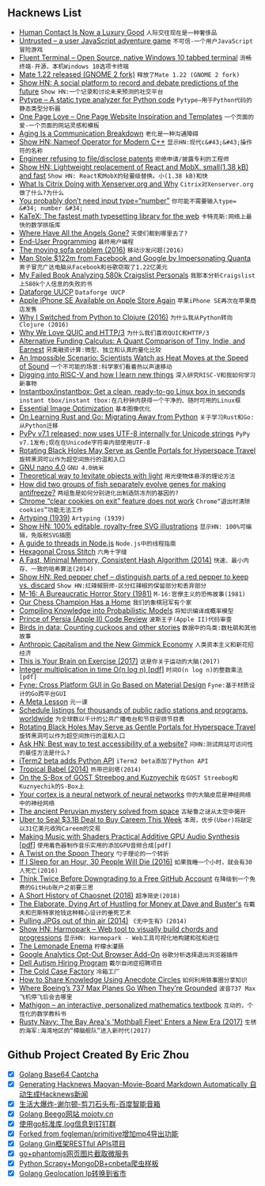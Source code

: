 ## Hacknews List


- [Human Contact Is Now a Luxury Good](https://www.nytimes.com/2019/03/23/sunday-review/human-contact-luxury-screens.html)  `人际交往现在是一种奢侈品`
- [Untrusted – a user JavaScript adventure game](https://alexnisnevich.github.io/untrusted/)  `不可信-一个用户JavaScript冒险游戏`
- [Fluent Terminal – Open Source, native Windows 10 tabbed terminal](https://github.com/felixse/FluentTerminal)  `流畅终端-开源，本机Windows 10选项卡终端`
- [Mate 1.22 released (GNOME 2 fork)](https://mate-desktop.org/it/blog/2019-03-18-mate-1-22-released/)  `释放了Mate 1.22 (GNOME 2 fork)`
- [Show HN: A social platform to record and debate predictions of the future](https://www.predibly.com/)  `Show HN:一个记录和讨论未来预测的社交平台`
- [Pytype – A static type analyzer for Python code](https://github.com/google/pytype)  `Pytype—用于Python代码的静态类型分析器`
- [One Page Love – One Page Website Inspiration and Templates](https://onepagelove.com/)  `一个页面的爱-一个页面的网站灵感和模板`
- [Aging Is a Communication Breakdown](http://nautil.us/issue/70/variables/aging-is-a-communication-breakdown)  `老化是一种沟通障碍`
- [Show HN: Nameof Operator for Modern C&#43;&#43;](https://github.com/Neargye/nameof)  `显示HN:现代c&#43;&#43;操作符的名称`
- [Engineer refusing to file/disclose patents](https://workplace.stackexchange.com/questions/132387/engineer-refusing-to-file-disclose-patents)  `拒绝申请/披露专利的工程师`
- [Show HN: Lightweight replacement of React and MobX. small(1.38 kB) and fast](https://github.com/PxyUp/FastDom)  `Show HN: React和MobX的轻量级替换。小(1.38 kB)和快`
- [What Is Citrix Doing with Xenserver.org and Why](https://xenserver.org/blog/entry/what-is-citrix-doing-with-xenserver-org.html)  `Citrix对Xenserver.org做了什么?为什么`
- [You probably don’t need input type=“number”](http://bradfrost.com/blog/post/you-probably-dont-need-input-typenumber/)  `你可能不需要输入type= &#34; number &#34;`
- [KaTeX: The fastest math typesetting library for the web](https://katex.org/)  `卡特克斯:网络上最快的数学排版库`
- [Where Have All the Angels Gone?](https://tomtunguz.com/where-have-all-the-angels-gone/)  `天使们都到哪里去了?`
- [End-User Programming](https://www.inkandswitch.com/end-user-programming.html)  `最终用户编程`
- [The moving sofa problem (2016)](https://www.math.ucdavis.edu/~romik/movingsofa/)  `移动沙发问题(2016)`
- [Man Stole $122m from Facebook and Google by Impersonating Quanta](https://boingboing.net/2019/03/24/evaldas-rimasauskas.html)  `男子冒充广达电脑从Facebook和谷歌窃取了1.22亿美元`
- [My Failed Book Analyzing 580k Craigslist Personals](https://joecmarshall.com/posts/my-failed-book-about-craigslist-personals/)  `我那本分析Craigslist上580k个人信息的失败的书`
- [Dataforge UUCP](https://uucp.dataforge.tk/)  `Dataforge UUCP`
- [Apple iPhone SE Available on Apple Store Again](https://www.apple.com/shop/refurbished/clearance)  `苹果iPhone SE再次在苹果商店发售`
- [Why I Switched from Python to Clojure (2016)](https://www.bradcypert.com/why-i-switched-from-python-to-clojure/)  `为什么我从Python转向Clojure (2016)`
- [Why We Love QUIC and HTTP/3](https://www.fastly.com/blog/why-fastly-loves-quic-http3)  `为什么我们喜欢QUIC和HTTP/3`
- [Alternative Funding Calculus: A Quant Comparison of Tiny, Indie, and Earnest](https://medium.com/swlh/alternative-funding-calculus-a-quant-comparison-of-tiny-indie-and-earnest-8d61d35d5ad5)  `另类融资计算:微型、独立和认真的量化比较`
- [An Impossible Scenario: Scientists Watch as Heat Moves at the Speed of Sound](https://www.scientificamerican.com/article/scientists-watch-as-heat-moves-at-the-speed-of-sound/)  `一个不可能的场景:科学家们看着热以声速移动`
- [Digging into RISC-V and how I learn new things](https://blog.jessfraz.com/post/digging-into-risc-v-and-how-i-learn-new-things/)  `深入研究RISC-V和我如何学习新事物`
- [Instantbox/instantbox: Get a clean, ready-to-go Linux box in seconds](https://github.com/instantbox/instantbox)  `instant tbox/instant tbox:在几秒钟内获得一个干净的、随时可用的Linux框`
- [Essential Image Optimization](https://images.guide/)  `基本图像优化`
- [On Learning Rust and Go: Migrating Away from Python](https://blog.liw.fi/posts/2019/03/24/on_learning_rust_and_go_migrating_away_from_python/)  `关于学习Rust和Go:从Python迁移`
- [PyPy v7.1 released; now uses UTF-8 internally for Unicode strings](https://morepypy.blogspot.com/2019/03/pypy-v71-released-now-uses-utf-8.html)  `PyPy v7.1发布;现在在Unicode字符串内部使用UTF-8`
- [Rotating Black Holes May Serve as Gentle Portals for Hyperspace Travel](https://theconversation.com/rotating-black-holes-may-serve-as-gentle-portals-for-hyperspace-travel-107062)  `旋转黑洞可以作为超空间旅行的温和入口`
- [GNU nano 4.0](https://www.nano-editor.org/news.php)  `GNU 4.0纳米`
- [Theoretical way to levitate objects with light](https://www.caltech.edu/about/news/levitating-objects-light)  `用光使物体悬浮的理论方法`
- [How did two groups of fish separately evolve genes for making antifreeze?](https://www.theatlantic.com/science/archive/2019/03/how-fish-evolved-antifreeze-junk/585226/)  `两组鱼是如何分别进化出制造防冻剂的基因的?`
- [Chrome “clear cookies on exit” feature does not work](https://superuser.com/questions/1298062/chrome-clear-cookies-on-exit-feature-does-not-work)  `Chrome“退出时清除cookies”功能无法工作`
- [Artyping (1939)](https://archive.org/details/Artyping)  `Artyping (1939)`
- [Show HN: 100% editable, royalty-free SVG illustrations](https://gallery.manypixels.co)  `显示HN: 100%可编辑，免版税SVG插图`
- [A guide to threads in Node.js](https://blog.logrocket.com/a-complete-guide-to-threads-in-node-js-4fa3898fe74f)  `Node.js中的线程指南`
- [Hexagonal Cross Stitch](http://isohedral.ca/hexagonal-cross-stitch/)  `六角十字缝`
- [A Fast, Minimal Memory, Consistent Hash Algorithm (2014)](https://arxiv.org/abs/1406.2294)  `快速、最小内存、一致的哈希算法(2014)`
- [Show HN: Red pepper chef – distinguish parts of a red pepper to keep vs. discard](https://medium.com/@anthony_sarkis/red-pepper-chef-from-new-training-data-to-deployed-system-in-a-few-lines-of-code-8d25b77fe447)  `Show HN:红辣椒厨师-区分红辣椒的保留部分和丢弃部分`
- [M-16: A Bureaucratic Horror Story (1981)](https://www.theatlantic.com/magazine/archive/1981/06/m-16-a-bureaucratic-horror-story/545153/)  `M-16:官僚主义的恐怖故事(1981)`
- [Our Chess Champion Has a Home](https://www.nytimes.com/2019/03/23/opinion/sunday/homeless-chess-champion-tani.html)  `我们的象棋冠军有个家`
- [Compiling Knowledge into Probabilistic Models](http://willcrichton.net/notes/compiling-knowledge-probability/)  `将知识编译成概率模型`
- [Prince of Persia (Apple II) Code Review](http://fabiensanglard.net/prince_of_persia/index.php)  `波斯王子(Apple II)代码审查`
- [Birds in data: Counting cuckoos and other stories](https://factordaily.com/birds-in-data-counting-cuckoos-and-other-stories/)  `数据中的鸟类:数杜鹃和其他故事`
- [Anthropic Capitalism and the New Gimmick Economy](https://www.edge.org/response-detail/26756)  `人类资本主义和新花招经济`
- [This is Your Brain on Exercise (2017)](https://www.outsideonline.com/2186146/your-brain-exercise)  `这是你关于运动的大脑(2017)`
- [Integer multiplication in time O(n log n) [pdf]](https://hal.archives-ouvertes.fr/hal-02070778/document)  `时间O(n log n)的整数乘法[pdf]`
- [Fyne: Cross Platform GUI in Go Based on Material Design](https://github.com/fyne-io/fyne)  `Fyne:基于材质设计的Go跨平台GUI`
- [A Meta Lesson](http://andy.kitchen/a-meta-lesson.html)  `元一课`
- [Schedule listings for thousands of public radio stations and programs, worldwide](http://www.publicradiofan.com/)  `为全球数以千计的公共广播电台和节目安排节目表`
- [Rotating Black Holes May Serve as Gentle Portals for Hyperspace Travel](https://daily.jstor.org/rotating-black-holes-may-serve-as-gentle-portals-for-hyperspace-travel/)  `旋转黑洞可以作为超空间旅行的温和入口`
- [Ask HN: Best way to test accessibility of a website?](item?id=19473737)  `问HN:测试网站可访问性的最佳方法是什么?`
- [iTerm2 beta adds Python API](https://iterm2.com/python-api/)  `iTerm2 beta添加了Python API`
- [Tropical Babel (2014)](https://failedarchitecture.com/tropical-babel/)  `热带巴别塔(2014)`
- [On the S-Box of GOST Streebog and Kuznyechik](https://who.paris.inria.fr/Leo.Perrin/pi.html)  `在GOST Streebog和Kuznyechik的S-Box上`
- [Your cortex is a neural network of neural networks](https://medium.com/the-spike/your-cortex-contains-17-billion-computers-9034e42d34f2)  `你的大脑皮层是神经网络中的神经网络`
- [The ancient Peruvian mystery solved from space](http://www.bbc.com/future/story/20160408-the-ancient-peruvian-mystery-solved-from-space)  `古秘鲁之谜从太空中揭开`
- [Uber to Seal $3.1B Deal to Buy Careem This Week](https://www.bloomberg.com/news/articles/2019-03-24/uber-is-said-to-seal-3-1-billion-deal-to-buy-careem-this-week)  `本周，优步(Uber)将敲定以31亿美元收购Careem的交易`
- [Making Music with Shaders Practical Additive GPU Audio Synthesis [pdf]](http://www.graffathon.fi/2016/presentations/additive_slides.pdf)  `使用着色器制作音乐实用的添加GPU音频合成[pdf]`
- [A Twist on the Spoon Theory](https://streetlifesolutions.blogspot.com/2019/03/a-twist-on-spoon-theory.html)  `勺子理论的一个转折`
- [If I Sleep for an Hour, 30 People Will Die (2016)](https://www.nytimes.com/2016/10/02/opinion/sunday/if-i-sleep-for-an-hour-30-people-will-die.html)  `如果我睡一个小时，就会有30人死亡(2016)`
- [Think Twice Before Downgrading to a Free GitHub Account](http://blog.jaredsinclair.com/post/183676881105/think-twice-before-downgrading-to-a-free-github)  `在降级到一个免费的GitHub账户之前要三思`
- [A Short History of Chaosnet (2018)](https://twobithistory.org/2018/09/30/chaosnet.html)  `超净简史(2018)`
- [The Elaborate, Dying Art of Hustling for Money at Dave and Buster&#39;s](https://www.vice.com/en_us/article/pan43y/the-elaborate-dying-art-of-hustling-for-money-at-dave-and-busters-arcades)  `在戴夫和巴斯特家抢钱这种精心设计的垂死艺术`
- [Pulling JPGs out of thin air (2014)](http://lcamtuf.blogspot.com/2014/11/pulling-jpegs-out-of-thin-air.html)  `《无中生有》(2014)`
- [Show HN: Harmopark – Web tool to visually build chords and progressions](https://www.harmopark.app/)  `显示HN: Harmopark - Web工具可视化地构建和弦和进位`
- [The Lemonade Enema](http://www.thomas-morris.uk/the-lemonade-enema/)  `柠檬水灌肠`
- [Google Analytics Opt-Out Browser Add-On](https://tools.google.com/dlpage/gaoptout)  `谷歌分析选择退出浏览器插件`
- [Dell Autism Hiring Program](https://jobs.dell.com/neurodiversity)  `戴尔自闭症招聘项目`
- [The Cold Case Factory](https://www.topic.com/the-cold-case-factory)  `冷箱工厂`
- [How to Share Knowledge Using Anecdote Circles](http://cognitive-edge.com/methods/anecdote-circles/)  `如何利用轶事圈分享知识`
- [Where Boeing’s 737 Max Planes Go When They’re Grounded](https://www.bloomberg.com/graphics/2019-boeing-737-max-map-where-planes-went-after-grounded/)  `波音737 Max飞机停飞后会去哪里`
- [Mathigon – an interactive, personalized mathematics textbook](https://mathigon.org/)  `互动的，个性化的数学教科书`
- [Rusty Navy: The Bay Area&#39;s &#39;Mothball Fleet&#39; Enters a New Era (2017)](https://www.kqed.org/news/11612408/rusty-navy-the-bay-areas-mothball-fleet-enters-a-new-era)  `生锈的海军:海湾地区的“樟脑舰队”进入新时代(2017)`

## Github Project Created By Eric Zhou

- [x] [Golang Base64 Captcha](https://github.com/mojocn/base64Captcha)
- [x] [Generating Hacknews Maoyan-Movie-Board Markdown Automatically 自动生成Hacknews新闻](https://github.com/dejavuzhou/md-genie)
- [x] [生活大爆炸-谢尔顿-剪刀石头布-百度智能音箱](https://github.com/mojocn/dueros-bang-game)
- [x] [Golang Beego网站 mojotv.cn](https://github.com/mojocn/www.mojotv.cn)
- [x] [使用go标准库,log信息到钉钉群](https://github.com/mojocn/dooger)
- [x] [Forked from fogleman/primitive增加mp4导出功能](https://github.com/mojocn/primitive)
- [x] [Golang Gin框架RESTful APIs项目](https://github.com/JJJJJJJerk/ezier-golang-web-api-framework)
- [x] [go+phantomjs网页图片截取微服务](https://github.com/mojocn/screen_shot)
- [x] [Python Scrapy+MongoDB+cnbeta爬虫样板](https://github.com/mojocn/scrapy_mongodb_boilerplate_cnbeta)
- [x] [Golang Geolocation Ip转换到省市](https://github.com/mojocn/ip2location)